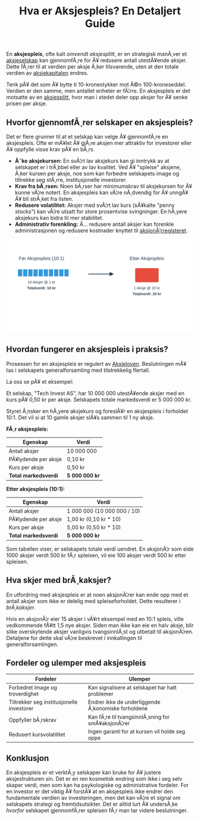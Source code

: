 ﻿---
title: "Hva er Aksjespleis? En Detaljert Guide"
meta_title: "Hva er Aksjespleis? En Detaljert Guide"
meta_description: 'En **aksjespleis**, ofte kalt *omvendt aksjesplitt*, er en strategisk manÃ¸ver et [aksjeselskap](/blogs/regnskap/hva-er-et-aksjeselskap "Hva er et aksjeselskap?...'
slug: hva-er-aksjespleis
type: blog
layout: pages/single
---

En **aksjespleis**, ofte kalt *omvendt aksjesplitt*, er en strategisk manÃ¸ver et [aksjeselskap](/blogs/regnskap/hva-er-et-aksjeselskap "Hva er et aksjeselskap?") kan gjennomfÃ¸re for Ã¥ redusere antall utestÃ¥ende aksjer. Dette fÃ¸rer til at verdien per aksje Ã¸ker tilsvarende, uten at den totale verdien av [aksjekapitalen](/blogs/regnskap/hva-er-aksjekapital "Hva er aksjekapital?") endres.

Tenk pÃ¥ det som Ã¥ bytte ti 10-kronestykker mot Ã©n 100-kroneseddel. Verdien er den samme, men antallet enheter er fÃ¦rre. En aksjespleis er det motsatte av en [aksjesplitt](/blogs/regnskap/hva-er-aksjesplitt "Hva er en Aksjesplitt? En Komplett Guide"), hvor man i stedet deler opp aksjer for Ã¥ senke prisen per aksje.

## Hvorfor gjennomfÃ¸rer selskaper en aksjespleis?

Det er flere grunner til at et selskap kan velge Ã¥ gjennomfÃ¸re en aksjespleis. Ofte er mÃ¥let Ã¥ gjÃ¸re aksjen mer attraktiv for investorer eller Ã¥ oppfylle visse krav pÃ¥ en bÃ¸rs.

*   **Ã˜ke aksjekursen:** En svÃ¦rt lav aksjekurs kan gi inntrykk av at selskapet er i trÃ¸bbel eller av lav kvalitet. Ved Ã¥ "spleise" aksjene, Ã¸ker kursen per aksje, noe som kan forbedre selskapets image og tiltrekke seg stÃ¸rre, institusjonelle investorer.
*   **Krav fra bÃ¸rsen:** Noen bÃ¸rser har minimumskrav til aksjekursen for Ã¥ kunne vÃ¦re notert. En aksjespleis kan vÃ¦re nÃ¸dvendig for Ã¥ unngÃ¥ Ã¥ bli strÃ¸ket fra listen.
*   **Redusere volatilitet:** Aksjer med svÃ¦rt lav kurs (sÃ¥kalte "penny stocks") kan vÃ¦re utsatt for store prosentvise svingninger. En hÃ¸yere aksjekurs kan bidra til mer stabilitet.
*   **Administrativ forenkling:** Ã… redusere antall aksjer kan forenkle administrasjonen og redusere kostnader knyttet til [aksjonÃ¦rregisteret](/blogs/regnskap/hva-er-aksjonaerregisteret "Hva er AksjonÃ¦rregisteret?").

![Illustrasjon som viser prosessen av en aksjespleis](aksjespleis-prosess.svg)

## Hvordan fungerer en aksjespleis i praksis?

Prosessen for en aksjespleis er regulert av [Aksjeloven](/blogs/regnskap/hva-er-aksjeloven "Les mer om Aksjeloven"). Beslutningen mÃ¥ tas i selskapets generalforsamling med tilstrekkelig flertall.

La oss se pÃ¥ et eksempel:

Et selskap, "Tech Invest AS", har 10 000 000 utestÃ¥ende aksjer med en kurs pÃ¥ 0,50 kr per aksje. Selskapets totale markedsverdi er 5 000 000 kr.

Styret Ã¸nsker en hÃ¸yere aksjekurs og foreslÃ¥r en aksjespleis i forholdet 10:1. Det vil si at 10 gamle aksjer slÃ¥s sammen til 1 ny aksje.

**FÃ¸r aksjespleis:**

| Egenskap | Verdi |
| --- | --- |
| Antall aksjer | 10 000 000 |
| PÃ¥lydende per aksje | 0,10 kr |
| Kurs per aksje | 0,50 kr |
| **Total markedsverdi** | **5 000 000 kr** |

**Etter aksjespleis (10:1):**

| Egenskap | Verdi |
| --- | --- |
| Antall aksjer | 1 000 000 (10 000 000 / 10) |
| PÃ¥lydende per aksje | 1,00 kr (0,10 kr * 10) |
| Kurs per aksje | 5,00 kr (0,50 kr * 10) |
| **Total markedsverdi** | **5 000 000 kr** |

Som tabellen viser, er selskapets totale verdi uendret. En aksjonÃ¦r som eide 1000 aksjer verdt 500 kr fÃ¸r spleisen, vil eie 100 aksjer verdt 500 kr etter spleisen.

## Hva skjer med brÃ¸kaksjer?

En utfordring med aksjespleis er at noen aksjonÃ¦rer kan ende opp med et antall aksjer som ikke er delelig med spleiseforholdet. Dette resulterer i *brÃ¸kaksjer*.

Hvis en aksjonÃ¦r eier 15 aksjer i vÃ¥rt eksempel med en 10:1 spleis, ville vedkommende fÃ¥tt 1,5 nye aksjer. Siden man ikke kan eie en halv aksje, blir slike overskytende aksjer vanligvis tvangsinnlÃ¸st og utbetalt til aksjonÃ¦ren. Detaljene for dette skal vÃ¦re beskrevet i innkallingen til generalforsamlingen.

## Fordeler og ulemper med aksjespleis

| Fordeler | Ulemper |
| --- | --- |
| Forbedret image og troverdighet | Kan signalisere at selskapet har hatt problemer |
| Tiltrekker seg institusjonelle investorer | Endrer ikke de underliggende Ã¸konomiske forholdene |
| Oppfyller bÃ¸rskrav | Kan fÃ¸re til tvangsinnlÃ¸sning for smÃ¥aksjonÃ¦rer |
| Redusert kursvolatilitet | Ingen garanti for at kursen vil holde seg oppe |

## Konklusjon

En aksjespleis er et verktÃ¸y selskaper kan bruke for Ã¥ justere aksjestrukturen sin. Det er en ren kosmetisk endring som ikke i seg selv skaper verdi, men som kan ha psykologiske og administrative fordeler. For en investor er det viktig Ã¥ forstÃ¥ at en aksjespleis ikke endrer den fundamentale verdien av investeringen, men det kan vÃ¦re et signal om selskapets strategi og fremtidsutsikter. Det er alltid lurt Ã¥ undersÃ¸ke *hvorfor* selskapet gjennomfÃ¸rer spleisen fÃ¸r man tar videre beslutninger.







